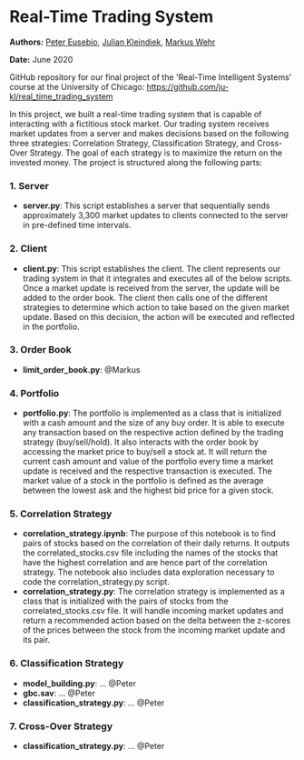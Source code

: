 # Real-Time Trading System

**Authors:** [Peter Eusebio](https://github.com/Pete-Best/), [Julian Kleindiek](https://github.com/ju-kl/), [Markus Wehr](https://github.com/markuswehr/)

**Date:** June 2020

GitHub repository for our final project of the 'Real-Time Intelligent Systems' course at the University of Chicago: https://github.com/ju-kl/real_time_trading_system

In this project, we built a real-time trading system that is capable of interacting with a fictitious stock market. Our trading system receives  market updates from a server and makes decisions based on the following three strategies: Correlation Strategy, Classification Strategy, and Cross-Over Strategy. The goal of each strategy is to maximize the return on the invested money. The project is structured along the following parts:

### 1. Server
- **server.py**: This script establishes a server that sequentially sends approximately 3,300 market updates to clients connected to the server in pre-defined time intervals.

### 2. Client
- **client.py**: This script establishes the client. The client represents our trading system in that it integrates and executes all of the below scripts. Once a market update is received from the server, the update will be added to the order book. The client then calls one of the different strategies to determine which action to take based on the given market update. Based on this decision, the action will be executed and reflected in the portfolio.

### 3. Order Book
- **limit_order_book.py**: @Markus

### 4. Portfolio
- **portfolio.py**: The portfolio is implemented as a class that is initialized with a cash amount and the size of any buy order. It is able to execute any transaction based on the respective action defined by the trading strategy (buy/sell/hold). It also interacts with the order book by accessing the market price to buy/sell a stock at. It will return the current cash amount and value of the portfolio every time a market update is received and the respective transaction is executed. The market value of a stock in the portfolio is defined as the average between the lowest ask and the highest bid price for a given stock.

### 5. Correlation Strategy
- **correlation_strategy.ipynb**: The purpose of this notebook is to find pairs of stocks based on the correlation of their daily returns. It outputs the correlated_stocks.csv file including the names of the stocks that have the highest correlation and are hence part of the correlation strategy. The notebook also includes data exploration necessary to code the correlation_strategy.py script.
- **correlation_strategy.py**: The correlation strategy is implemented as a class that is initialized with the pairs of stocks from the correlated_stocks.csv file. It will handle incoming market updates and return a recommended action based on the delta between the z-scores of the prices between the stock from the incoming market update and its pair.

### 6. Classification Strategy
- **model_building.py**: ... @Peter
- **gbc.sav**: ... @Peter
- **classification_strategy.py**: ... @Peter

### 7. Cross-Over Strategy
- **classification_strategy.py**: ... @Peter
